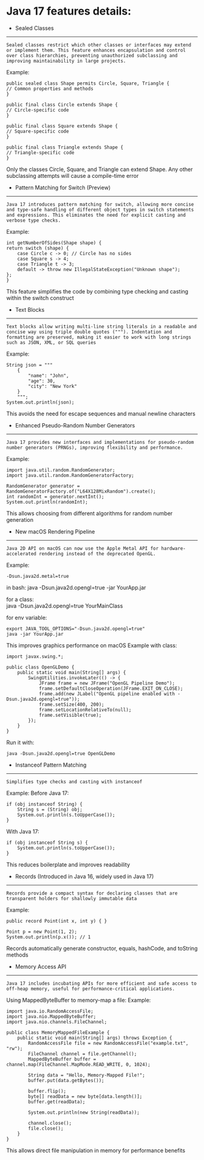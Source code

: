 Java 17  features details:
=================

-  Sealed Classes
--------------------
	Sealed classes restrict which other classes or interfaces may extend or implement them. This feature enhances encapsulation and control over class hierarchies, preventing unauthorized subclassing and improving maintainability in large projects.
Example:
	
	public sealed class Shape permits Circle, Square, Triangle {
    // Common properties and methods
	}

	public final class Circle extends Shape {
    // Circle-specific code
	}

	public final class Square extends Shape {
    // Square-specific code
	}

	public final class Triangle extends Shape {
    // Triangle-specific code
	}

Only the classes Circle, Square, and Triangle can extend Shape. Any other subclassing attempts will cause a compile-time error

- Pattern Matching for Switch (Preview)
--------------------------------------------------
	Java 17 introduces pattern matching for switch, allowing more concise and type-safe handling of different object types in switch statements and expressions. This eliminates the need for explicit casting and verbose type checks.
Example:
	
	int getNumberOfSides(Shape shape) {
    return switch (shape) {
        case Circle c -> 0; // Circle has no sides
        case Square s -> 4;
        case Triangle t -> 3;
        default -> throw new IllegalStateException("Unknown shape");
    };
	}
This feature simplifies the code by combining type checking and casting within the switch construct

- Text Blocks
----------------
	Text blocks allow writing multi-line string literals in a readable and concise way using triple double quotes ("""). Indentation and formatting are preserved, making it easier to work with long strings such as JSON, XML, or SQL queries
Example:
	
	String json = """
	    {
	        "name": "John",
	        "age": 30,
	        "city": "New York"
	    }
	    """;
	System.out.println(json);

This avoids the need for escape sequences and manual newline characters

- Enhanced Pseudo-Random Number Generators
------------------------------------------------------------
	Java 17 provides new interfaces and implementations for pseudo-random number generators (PRNGs), improving flexibility and performance.
Example:
	
	import java.util.random.RandomGenerator;
	import java.util.random.RandomGeneratorFactory;
	
	RandomGenerator generator = RandomGeneratorFactory.of("L64X128MixRandom").create();
	int randomInt = generator.nextInt();
	System.out.println(randomInt);

This allows choosing from different algorithms for random number generation

- New macOS Rendering Pipeline
------------------------------------------
	Java 2D API on macOS can now use the Apple Metal API for hardware-accelerated rendering instead of the deprecated OpenGL.
Example:
	
	-Dsun.java2d.metal=true
 in bash:
 	java -Dsun.java2d.opengl=true -jar YourApp.jar
 
 for a class: 	
 	java -Dsun.java2d.opengl=true YourMainClass
 
 for env variable:
	
	export JAVA_TOOL_OPTIONS="-Dsun.java2d.opengl=true"
	java -jar YourApp.jar
 
This improves graphics performance on macOS
Example with class:
	
	import javax.swing.*;
	
	public class OpenGLDemo {
	    public static void main(String[] args) {
	        SwingUtilities.invokeLater(() -> {
	            JFrame frame = new JFrame("OpenGL Pipeline Demo");
	            frame.setDefaultCloseOperation(JFrame.EXIT_ON_CLOSE);
	            frame.add(new JLabel("OpenGL pipeline enabled with -Dsun.java2d.opengl=true"));
	            frame.setSize(400, 200);
	            frame.setLocationRelativeTo(null);
	            frame.setVisible(true);
	        });
	    }
	}

Run it with:
	
	java -Dsun.java2d.opengl=true OpenGLDemo



- Instanceof Pattern Matching
--------------------------------------
	Simplifies type checks and casting with instanceof
Example:
Before Java 17:
	
	if (obj instanceof String) {
	    String s = (String) obj;
	    System.out.println(s.toUpperCase());
	}

With Java 17:
	
	if (obj instanceof String s) {
	    System.out.println(s.toUpperCase());
	}
	
This reduces boilerplate and improves readability

- Records (Introduced in Java 16, widely used in Java 17)
--------------------------------------------------------------------
	Records provide a compact syntax for declaring classes that are transparent holders for shallowly immutable data
Example:

	public record Point(int x, int y) { }
	
	Point p = new Point(1, 2);
	System.out.println(p.x()); // 1

Records automatically generate constructor, equals, hashCode, and toString methods

- Memory Access API
--------------------------
	Java 17 includes incubating APIs for more efficient and safe access to off-heap memory, useful for performance-critical applications.
Using MappedByteBuffer to memory-map a file:
Example:

	import java.io.RandomAccessFile;
	import java.nio.MappedByteBuffer;
	import java.nio.channels.FileChannel;
		
	public class MemoryMappedFileExample {
	    public static void main(String[] args) throws Exception {
	        RandomAccessFile file = new RandomAccessFile("example.txt", "rw");
	        FileChannel channel = file.getChannel();
	        MappedByteBuffer buffer = channel.map(FileChannel.MapMode.READ_WRITE, 0, 1024);
	
	        String data = "Hello, Memory-Mapped File!";
	        buffer.put(data.getBytes());
	
	        buffer.flip();
	        byte[] readData = new byte[data.length()];
	        buffer.get(readData);
	
	        System.out.println(new String(readData));
	
	        channel.close();
	        file.close();
	    }
	}
	
This allows direct file manipulation in memory for performance benefits








